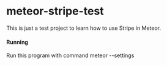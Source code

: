 # meteor-stripe-test
This is just a test project to learn how to use Stripe in Meteor.

#### Running
Run this program with command meteor --settings <your settings file>
